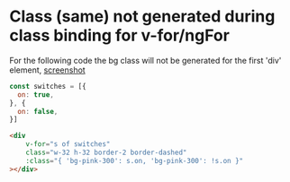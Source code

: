 # Class (same) not generated during class binding for v-for/ngFor

For the following code the bg class will not be generated for the first 'div' element, [screenshot](./src/assets//class_binding_issue.png)

```js
const switches = [{
  on: true,
}, {
  on: false,
}]

```

```html
<div
    v-for="s of switches"
    class="w-32 h-32 border-2 border-dashed"
    :class="{ 'bg-pink-300': s.on, 'bg-pink-300': !s.on }"
></div>
```